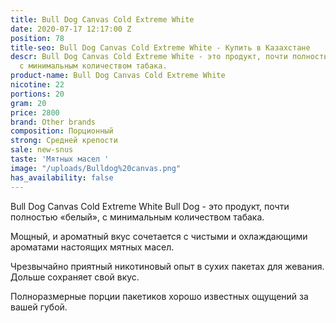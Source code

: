 ```yaml
---
title: Bull Dog Canvas Cold Extreme White
date: 2020-07-17 12:17:00 Z
position: 78
title-seo: Bull Dog Canvas Cold Extreme White - Купить в Казахстане
descr: Bull Dog Canvas Cold Extreme White - это продукт, почти полностью «белый»,
  с минимальным количеством табака.
product-name: Bull Dog Canvas Cold Extreme White
nicotine: 22
portions: 20
gram: 20
price: 2800
brand: Other brands
composition: Порционный
strong: Средней крепости
sale: new-snus
taste: 'Мятных масел '
image: "/uploads/Bulldog%20canvas.png"
has_availability: false
---
```


Bull Dog Canvas Cold Extreme White
Bull Dog - это продукт, почти полностью «белый», с минимальным количеством табака.

Мощный, и ароматный вкус сочетается с чистыми и охлаждающими ароматами настоящих мятных масел.

Чрезвычайно приятный никотиновый опыт в сухих пакетах для жевания. Дольше сохраняет свой вкус.

Полноразмерные порции пакетиков хорошо известных ощущений за вашей губой.
